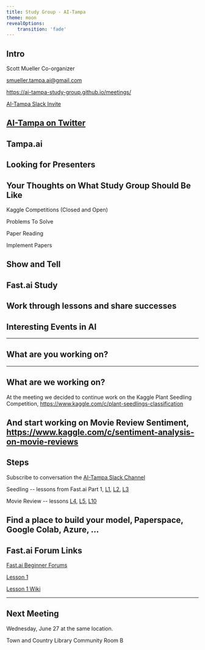 ```yaml
---
title: Study Group - AI-Tampa
theme: moon
revealOptions:
    transition: 'fade'
---
```

## Intro

Scott Mueller
Co-organizer

smueller.tampa.ai@gmail.com

https://ai-tampa-study-group.github.io/meetings/

[AI-Tampa Slack Invite](https://join.slack.com/t/ai-tampa/shared_invite/enQtMzcxOTQ2NjA2NTI5LTM1YzhiMzcyZGFhNGIzNDU3OTBlYTdkNzgxZTM1ODkzNDVjN2FhYmFkYmYzZjI1YmI0NDRmYzY1N2MzMzM2NTM)

[AI-Tampa on Twitter](https://twitter.com/AiTampa)
---
## Tampa.ai

Looking for Presenters
---
## Your Thoughts on What Study Group Should Be Like

Kaggle Competitions (Closed and Open)

Problems To Solve

Paper Reading

Implement Papers

Show and Tell
---
## Fast.ai Study

Work through lessons and share successes
---
## Interesting Events in AI

---
## What are you working on?
---
## What are we working on?

At the meeting we decided to continue work on the Kaggle Plant Seedling Competition, https://www.kaggle.com/c/plant-seedlings-classification

And start working on Movie Review Sentiment, https://www.kaggle.com/c/sentiment-analysis-on-movie-reviews
---
## Steps

Subscribe to conversation the [AI-Tampa Slack Channel](https://join.slack.com/t/ai-tampa/shared_invite/enQtMzcxOTQ2NjA2NTI5LTM1YzhiMzcyZGFhNGIzNDU3OTBlYTdkNzgxZTM1ODkzNDVjN2FhYmFkYmYzZjI1YmI0NDRmYzY1N2MzMzM2NTM)

Seedling -- lessons from Fast.ai Part 1, [L1](http://course.fast.ai/lessons/lesson1.html), [L2](http://course.fast.ai/lessons/lesson2.html), [L3](http://course.fast.ai/lessons/lesson3.html) 

Movie Review -- lessons [L4](http://course.fast.ai/lessons/lesson4.html), [L5](http://course.fast.ai/lessons/lesson5.html), [L10](http://course.fast.ai/lessons/lesson10.html)

Find a place to build your model, Paperspace, Google Colab, Azure, ...
---
## Fast.ai Forum Links
[Fast.ai Beginner Forums](http://forums.fast.ai/c/part1v2-beg)

[Lesson 1](http://course.fast.ai/lessons/lesson1.html)

[Lesson 1 Wiki](http://forums.fast.ai/t/wiki-lesson-1/9398)

---
## Next Meeting

Wednesday, June 27 at the same location.

Town and Country Library Community Room B



